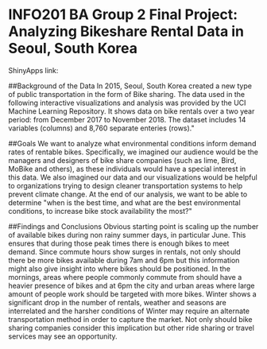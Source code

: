 # INFO201 BA Group 2 Final Project: Analyzing Bikeshare Rental Data in Seoul, South Korea

ShinyApps link: 

##Background of the Data
In 2015, Seoul, South Korea created a new type of public transportation in the form of Bike sharing. The data used in the following interactive visualizations and analysis was provided by the UCI Machine Learning Repository. It shows data on bike rentals over a two year period: from December 2017 to November 2018. The dataset includes 14 variables (columns) and 8,760 separate enteries (rows)."

##Goals
We want to analyze what environmental conditions inform demand rates of rentable bikes. Specifically, we imagined our audience would be the managers and designers of bike share companies (such as lime, Bird, MoBike and others), as these individuals would have a special interest in this data. We also imagined our data and our visualizations would be helpful to organizations trying to design cleaner transportation systems to help prevent climate change. At the end of our analysis, we want to be able to determine "when is the best time, and what are the best environmental conditions, to increase bike stock availability the most?"

##Findings and Conclusions
Obvious starting point is scaling up the number of available bikes during non rainy summer days, in particular June. This ensures that during those peak times there is enough bikes to meet demand. Since commute hours show surges in rentals, not only should there be more bikes available during 7am and 6pm but this information might also give insight into where bikes should be positioned. In the mornings, areas where people commonly commute from should have a heavier presence of bikes and at 6pm the city and urban areas where large amount of people work should be targeted with more bikes. Winter shows a significant drop in the number of rentals, weather and seasons are interrelated and the harsher conditions of Winter may require an alternate transportation method in order to capture the market. Not only should bike sharing companies consider this implication but other ride sharing or travel services may see an opportunity.
                       